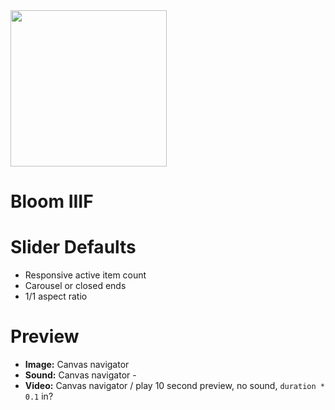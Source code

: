 <img src="https://user-images.githubusercontent.com/7376450/160179219-b8e76d18-1e28-43df-9a8f-cda433619b58.png" width="250" />

# Bloom IIIF

# Slider Defaults

- Responsive active item count
- Carousel or closed ends
- 1/1 aspect ratio

# Preview

- **Image:** Canvas navigator
- **Sound:** Canvas navigator -
- **Video:** Canvas navigator / play 10 second preview, no sound, `duration * 0.1` in?
